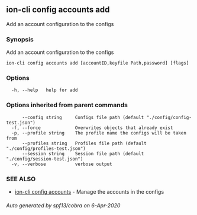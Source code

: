 ## ion-cli config accounts add

Add an account configuration to the configs

### Synopsis

Add an account configuration to the configs

```
ion-cli config accounts add [accountID,keyfile Path,password] [flags]
```

### Options

```
  -h, --help   help for add
```

### Options inherited from parent commands

```
      --config string     Configs file path (default "./config/config-test.json")
  -f, --force             Overwrites objects that already exist
  -p, --profile string    The profile name the configs will be taken from
      --profiles string   Profiles file path (default "./config/profiles-test.json")
      --session string    Session file path (default "./config/session-test.json")
  -v, --verbose           verbose output
```

### SEE ALSO

* [ion-cli config accounts](ion-cli_config_accounts.md)	 - Manage the accounts in the configs

###### Auto generated by spf13/cobra on 6-Apr-2020
